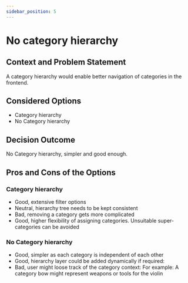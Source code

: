 ```yaml
---
sidebar_position: 5
---
```


# No category hierarchy

## Context and Problem Statement

A category hierarchy would enable better navigation of categories in the frontend.

## Considered Options

-   Category hierarchy
-   No Category hierarchy

## Decision Outcome

No Category hierarchy, simpler and good enough.

## Pros and Cons of the Options

### Category hierarchy

-   Good, extensive filter options
-   Neutral, hierarchy tree needs to be kept consistent
-   Bad, removing a category gets more complicated
-   Good, higher flexibility of assigning categories. Unsuitable super-categories can be avoided

### No Category hierarchy

-   Good, simpler as each category is independent of each other
-   Good, hierarchy layer could be added dynamically if required:
-   Bad, user might loose track of the category context: For example: A category bow might represent weapons or tools for the violin
